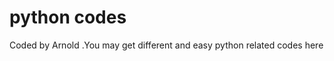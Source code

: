 # python codes








Coded by Arnold  .You may get different and easy python related codes here









